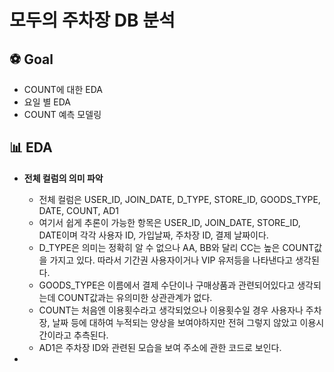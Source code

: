 # 모두의 주차장 DB 분석

## ⚽ Goal
  * COUNT에 대한 EDA
  * 요일 별 EDA
  * COUNT 예측 모델링

## 📊 EDA
 * **전체 컬럼의 의미 파악**
   - 전체 컬럼은 USER_ID, JOIN_DATE, D_TYPE, STORE_ID, GOODS_TYPE, DATE, COUNT, AD1
   - 여기서 쉽게 추론이 가능한 항목은 USER_ID, JOIN_DATE, STORE_ID, DATE이며 각각 사용자 ID, 가입날짜, 주차장 ID, 결제 날짜이다.
   - D_TYPE은 의미는 정확히 알 수 없으나 AA, BB와 달리 CC는 높은 COUNT값을 가지고 있다. 따라서 기간권 사용자이거나 VIP 유저등을 나타낸다고 생각된다.
   - GOODS_TYPE은 이름에서 결제 수단이나 구매상품과 관련되어있다고 생각되는데 COUNT값과는 유의미한 상관관계가 없다.
   - COUNT는 처음엔 이용횟수라고 생각되었으나 이용횟수일 경우 사용자나 주차장, 날짜 등에 대하여 누적되는 양상을 보여야하지만 전혀 그렇지 않았고 이용시간이라고 추측된다.
   - AD1은 주차장 ID와 관련된 모습을 보여 주소에 관한 코드로 보인다.

* 
